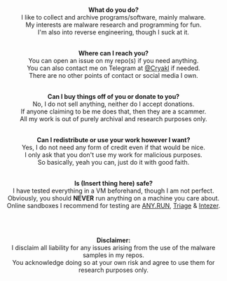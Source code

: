 <p align="center">
<br>
<b>What do you do?</b><br>  
I like to collect and archive programs/software, mainly malware.<br>
My interests are malware research and programming for fun.<br>
I'm also into reverse engineering, though I suck at it.<br>
  
<p align="center">
<br>
<b>Where can I reach you?</b><br>
You can open an issue on my repo(s) if you need anything.<br>
You can also contact me on Telegram at <a href="https://t.me/Cryakl">@Cryakl</a> if needed.<br>
There are no other points of contact or social media I own.<br>
</p>

<p align="center">
<br>
<b>Can I buy things off of you or donate to you?</b><br>
No, I do not sell anything, neither do I accept donations.<br>
If anyone claiming to be me does that, then they are a scammer.<br>
All my work is out of purely archival and research purposes only.<br>
</p>

<p align="center">
<br>
<b>Can I redistribute or use your work however I want?</b><br>
Yes, I do not need any form of credit even if that would be nice.<br>
I only ask that you don't use my work for malicious purposes.<br>
So basically, yeah you can, just do it with good faith.<br>
</p>

<p align="center">
<br>
<b>Is (Insert thing here) safe?</b><br>
I have tested everything in a VM beforehand, though I am not perfect.<br>
Obviously, you should <b>NEVER</b> run anything on a machine you care about.<br>
Online sandboxes I recommend for testing are <a href="https://app.any.run">ANY.RUN</a>, <a href="https://tria.ge">Triage</a> & <a href="https://analyze.intezer.com">Intezer</a>.<br>
</p>
  
<p align="center">
<br>
<img src="https://komarev.com/ghpvc/?username=Yuankong666&style=for-the-badge&color=000008" alt=""/>
</p>
<p align="center">

<p align="center">
<br>
<b>Disclaimer:</b><br>
I disclaim all liability for any issues arising from the use of the malware samples in my repos.<br>
You acknowledge doing so at your own risk and agree to use them for research purposes only.</sup>
</p>
<p align="center">
